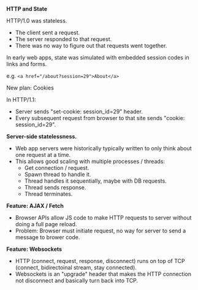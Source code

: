 
**HTTP and State**

HTTP/1.0 was stateless.

 - The client sent a request.
 - The server responded to that request.
 - There was no way to figure out that requests went together.

In early web apps, state was simulated with embedded session codes
in links and forms.

e.g. `<a href="/about?session=29">About</a>`

New plan: Cookies

In HTTP/1.1:

- Server sends "set-cookie: session_id=29" header.
- Every subsequent request from browser to that site sends 
  "cookie: session_id=29".

**Server-side statelessness.**

- Web app servers were historically typically written to only think
  about one request at a time.
- This allows good scaling with multiple processes / threads:
  - Get connection / request.
  - Spawn thread to handle it.
  - Thread handles it sequentially, maybe with DB requests.
  - Thread sends response.
  - Thread terminates.

**Feature: AJAX / Fetch**

- Browser APIs allow JS code to make HTTP requests to server without
  doing a full page reload.
- Problem: Browser must initiate request, no way for server to send
  a message to brower code.


**Feature: Websockets**

- HTTP (connect, request, response, disconnect) runs on top of TCP (connect,
bidirectoinal stream, stay connected).
- Websockets is an "upgrade" header that makes the HTTP connection not
disconnect and basically turn back into TCP.






